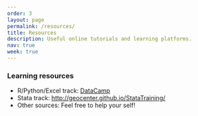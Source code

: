 ```yaml
---
order: 3
layout: page
permalink: /resources/
title: Resources
description: Useful online tutorials and learning platforms.
nav: true
week: true
---
```


### Learning resources

- R/Python/Excel track: [DataCamp](https://www.datacamp.com/enterprise/analytical-methods-for-global-policy-studies-2021-fall)
- Stata track: http://geocenter.github.io/StataTraining/
- Other sources: Feel free to help your self!